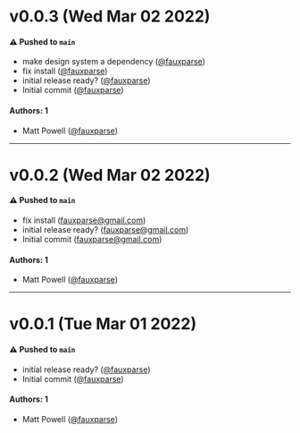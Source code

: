 # v0.0.3 (Wed Mar 02 2022)

#### ⚠️ Pushed to `main`

- make design system a dependency ([@fauxparse](https://github.com/fauxparse))
- fix install ([@fauxparse](https://github.com/fauxparse))
- initial release ready? ([@fauxparse](https://github.com/fauxparse))
- Initial commit ([@fauxparse](https://github.com/fauxparse))

#### Authors: 1

- Matt Powell ([@fauxparse](https://github.com/fauxparse))

---

# v0.0.2 (Wed Mar 02 2022)

#### ⚠️ Pushed to `main`

- fix install (fauxparse@gmail.com)
- initial release ready? (fauxparse@gmail.com)
- Initial commit (fauxparse@gmail.com)

#### Authors: 1

- Matt Powell ([@fauxparse](https://github.com/fauxparse))

---

# v0.0.1 (Tue Mar 01 2022)

#### ⚠️ Pushed to `main`

- initial release ready? ([@fauxparse](https://github.com/fauxparse))
- Initial commit ([@fauxparse](https://github.com/fauxparse))

#### Authors: 1

- Matt Powell ([@fauxparse](https://github.com/fauxparse))
